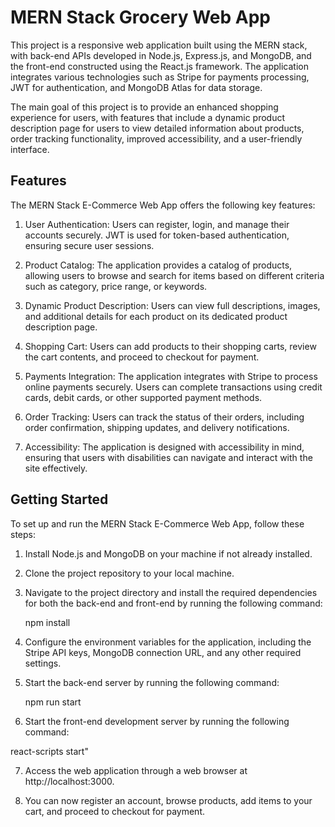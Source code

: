 # MERN Stack Grocery Web App

This project is a responsive web application built using the MERN stack, with back-end APIs developed in Node.js, Express.js, and MongoDB, and the front-end constructed using the React.js framework. The application integrates various technologies such as Stripe for payments processing, JWT for authentication, and MongoDB Atlas for data storage.

The main goal of this project is to provide an enhanced shopping experience for users, with features that include a dynamic product description page for users to view detailed information about products, order tracking functionality, improved accessibility, and a user-friendly interface.

## Features

The MERN Stack E-Commerce Web App offers the following key features:

1. User Authentication: Users can register, login, and manage their accounts securely. JWT is used for token-based authentication, ensuring secure user sessions.

2. Product Catalog: The application provides a catalog of products, allowing users to browse and search for items based on different criteria such as category, price range, or keywords.

3. Dynamic Product Description: Users can view full descriptions, images, and additional details for each product on its dedicated product description page.

4. Shopping Cart: Users can add products to their shopping carts, review the cart contents, and proceed to checkout for payment.

5. Payments Integration: The application integrates with Stripe to process online payments securely. Users can complete transactions using credit cards, debit cards, or other supported payment methods.

6. Order Tracking: Users can track the status of their orders, including order confirmation, shipping updates, and delivery notifications.

7. Accessibility: The application is designed with accessibility in mind, ensuring that users with disabilities can navigate and interact with the site effectively.

## Getting Started

To set up and run the MERN Stack E-Commerce Web App, follow these steps:

1. Install Node.js and MongoDB on your machine if not already installed.

2. Clone the project repository to your local machine.

3. Navigate to the project directory and install the required dependencies for both the back-end and front-end by running the following command:

   npm install
   
4. Configure the environment variables for the application, including the Stripe API keys, MongoDB connection URL, and any other required settings.

5. Start the back-end server by running the following command:
  
   npm run start
   
6. Start the front-end development server by running the following command:

  react-scripts start"
  
7. Access the web application through a web browser at http://localhost:3000.

8. You can now register an account, browse products, add items to your cart, and proceed to checkout for payment.
